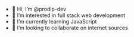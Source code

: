 - 👋 Hi, I’m @prodip-dev
- 👀 I’m interested in full stack web development 
- 🌱 I’m currently learning JavaScript
- 💞️ I’m looking to collaborate on internet sources 
